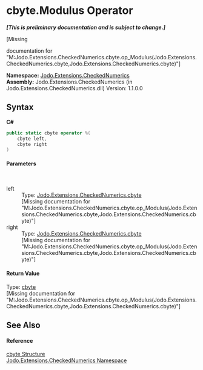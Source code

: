 # cbyte.Modulus Operator 
 _**\[This is preliminary documentation and is subject to change.\]**_

\[Missing <summary> documentation for "M:Jodo.Extensions.CheckedNumerics.cbyte.op_Modulus(Jodo.Extensions.CheckedNumerics.cbyte,Jodo.Extensions.CheckedNumerics.cbyte)"\]

**Namespace:**&nbsp;<a href="N_Jodo_Extensions_CheckedNumerics">Jodo.Extensions.CheckedNumerics</a><br />**Assembly:**&nbsp;Jodo.Extensions.CheckedNumerics (in Jodo.Extensions.CheckedNumerics.dll) Version: 1.1.0.0

## Syntax

**C#**<br />
``` C#
public static cbyte operator %(
	cbyte left,
	cbyte right
)
```


#### Parameters
&nbsp;<dl><dt>left</dt><dd>Type: <a href="T_Jodo_Extensions_CheckedNumerics_cbyte">Jodo.Extensions.CheckedNumerics.cbyte</a><br />\[Missing <param name="left"/> documentation for "M:Jodo.Extensions.CheckedNumerics.cbyte.op_Modulus(Jodo.Extensions.CheckedNumerics.cbyte,Jodo.Extensions.CheckedNumerics.cbyte)"\]</dd><dt>right</dt><dd>Type: <a href="T_Jodo_Extensions_CheckedNumerics_cbyte">Jodo.Extensions.CheckedNumerics.cbyte</a><br />\[Missing <param name="right"/> documentation for "M:Jodo.Extensions.CheckedNumerics.cbyte.op_Modulus(Jodo.Extensions.CheckedNumerics.cbyte,Jodo.Extensions.CheckedNumerics.cbyte)"\]</dd></dl>

#### Return Value
Type: <a href="T_Jodo_Extensions_CheckedNumerics_cbyte">cbyte</a><br />\[Missing <returns> documentation for "M:Jodo.Extensions.CheckedNumerics.cbyte.op_Modulus(Jodo.Extensions.CheckedNumerics.cbyte,Jodo.Extensions.CheckedNumerics.cbyte)"\]

## See Also


#### Reference
<a href="T_Jodo_Extensions_CheckedNumerics_cbyte">cbyte Structure</a><br /><a href="N_Jodo_Extensions_CheckedNumerics">Jodo.Extensions.CheckedNumerics Namespace</a><br />